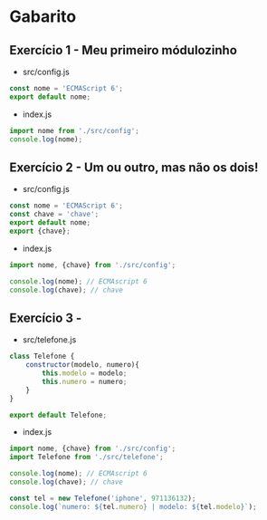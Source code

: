 # Gabarito

## Exercício 1 - Meu primeiro módulozinho
- src/config.js

``` javascript
const nome = 'ECMAScript 6';
export default nome;
```
- index.js

``` javascript
import nome from './src/config';
console.log(nome);
```

## Exercício 2 - Um ou outro, mas não os dois!
- src/config.js

``` javascript
const nome = 'ECMAScript 6';
const chave = 'chave';
export default nome;
export {chave};
```

- index.js

``` javascript
import nome, {chave} from './src/config';

console.log(nome); // ECMAscript 6
console.log(chave); // chave
```

## Exercício 3 -
- src/telefone.js

``` javascript
class Telefone {
    constructor(modelo, numero){
        this.modelo = modelo;
        this.numero = numero;
    }
}

export default Telefone;
```

- index.js

``` javascript
import nome, {chave} from './src/config';
import Telefone from './src/telefone';

console.log(nome); // ECMAscript 6
console.log(chave); // chave

const tel = new Telefone('iphone', 971136132);
console.log(`numero: ${tel.numero} | modelo: ${tel.modelo}`);
```

